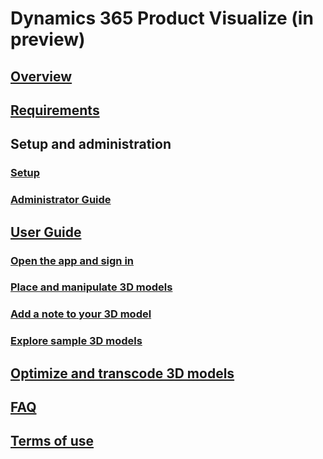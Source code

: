 # Dynamics 365 Product Visualize (in preview)
## [Overview](index.md)
## [Requirements](requirements.md)
## Setup and administration
### [Setup](setup.md)
### [Administrator Guide](admin-guide.md)
## [User Guide](user-guide.md)
### [Open the app and sign in](sign-in.md)
### [Place and manipulate 3D models](manipulate-models.md)
### [Add a note to your 3D model](add-note.md)
### [Explore sample 3D models](explore-samples.md)
## [Optimize and transcode 3D models](create-3D-models.md)
## [FAQ](faq.md)
## [Terms of use](../legal/product-visualize-terms.md)
